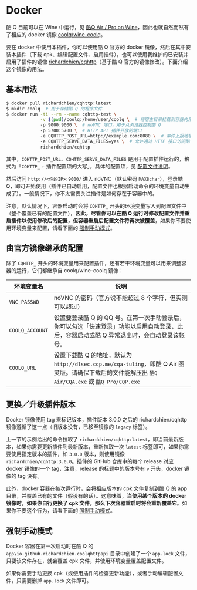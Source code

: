 # Docker

酷 Q 目前可以在 Wine 中运行，见 [酷Q Air / Pro on Wine](https://cqp.cc/t/30966)，因此也就自然而然有了相应的 docker 镜像 [coolq/wine-coolq](https://hub.docker.com/r/coolq/wine-coolq/)。

要在 docker 中使用本插件，你可以使用酷 Q 官方的 docker 镜像，然后在其中安装本插件（下载 cpk、编辑配置文件、启用插件），也可以使用我维护的已安装并启用了插件的镜像 [richardchien/cqhttp](https://hub.docker.com/r/richardchien/cqhttp/)（基于酷 Q 官方的镜像修改）。下面介绍这个镜像的用法。

## 基本用法

```sh
$ docker pull richardchien/cqhttp:latest
$ mkdir coolq  # 用于存储酷 Q 的程序文件
$ docker run -ti --rm --name cqhttp-test \
             -v $(pwd)/coolq:/home/user/coolq \  # 将宿主目录挂载到容器内用于持久化酷 Q 的程序文件
             -p 9000:9000 \  # noVNC 端口，用于从浏览器控制酷 Q
             -p 5700:5700 \  # HTTP API 插件开放的端口
             -e CQHTTP_POST_URL=http://example.com:8080 \  # 事件上报地址
             -e CQHTTP_SERVE_DATA_FILES=yes \  # 允许通过 HTTP 接口访问酷 Q 数据文件
             richardchien/cqhttp
```

其中，`CQHTTP_POST_URL`、`CQHTTP_SERVE_DATA_FILES` 是用于配置插件运行的，格式为「`CQHTTP_` + 插件配置项的大写」，具体的配置项，见 [配置文件说明](/Configuration)。

然后访问 `http://<你的IP>:9000/` 进入 noVNC（默认密码 `MAX8char`），登录酷 Q，即可开始使用（插件已自动启用，配置文件也根据启动命令的环境变量自动生成了）。一般情况下，你不太需要关注插件是如何存在于容器中的。

注意，默认情况下，容器启动时会将 `CQHTTP_` 开头的环境变量写入到配置文件中（整个覆盖已有的配置文件），**因此，尽管你可以在酷 Q 运行时修改配置文件并重启插件以使用修改后的配置，但容器重启后配置文件将再次被覆盖**，如果你不要使用环境变量来配置，请看下面的 [强制手动模式](#强制手动模式)。

## 由官方镜像继承的配置

除了 `CQHTTP_` 开头的环境变量用来配置插件，还有若干环境变量可以用来调整容器的运行，它们都继承自 coolq/wine-coolq 镜像：

| 环境变量名 | 说明 |
| -------- | ---- |
| `VNC_PASSWD` | noVNC 的密码（官方说不能超过 8 个字符，但实测可以超过） |
| `COOLQ_ACCOUNT` | 设置要登录酷 Q 的 QQ 号。在第一次手动登录后，你可以勾选「快速登录」功能以启用自动登录，此后，容器启动或酷 Q 异常退出时，会自动登录该帐号。 |
| `COOLQ_URL` | 设置下载酷 Q 的地址，默认为 `http://dlsec.cqp.me/cqa-tuling`，即酷 Q Air 图灵版。请确保下载后的文件能解压出 `酷Q Air/CQA.exe` 或 `酷Q Pro/CQP.exe` |

## 更换／升级插件版本

Docker 镜像使用 tag 来标记版本，插件版本 3.0.0 之后的 richardchien/cqhttp 镜像遵循了这一点（旧版本没有，已移至镜像的 `legacy` 标签）。

上一节的示例给出的命令拉取了 `richardchien/cqhttp:latest`，即当前最新版本，如果你需要更新插件到最新版本，重新拉取一次 `latest` 标签即可，如果你需要使用指定版本的插件，如 `3.0.0` 版本，则使用镜像 `richardchien/cqhttp:3.0.0`。插件的 GitHub 仓库中的每个 release 对应 docker 镜像的一个 tag，注意，release 的标题中的版本号有 `v` 开头，docker 镜像的 tag 没有。

此外，docker 容器在每次运行时，会将相应版本的 cpk 文件复制到酷 Q 的 app 目录，并覆盖已有的文件（假设有的话）。这意味着，**当使用某个版本的 docker 镜像时，如果你自行更换了 cpk 文件，那么下次容器重启时将会重新覆盖它**。如果你不要这个行为，请看下面的 [强制手动模式](#强制手动模式)。

## 强制手动模式

Docker 容器在第一次启动时在酷 Q 的 `app\io.github.richardchien.coolqhttpapi` 目录中创建了一个 `app.lock` 文件，只要该文件存在，就会覆盖 cpk 文件，并使用环境变量覆盖配置文件。

如果你需要手动更换 cpk（或使用插件的检查更新功能），或者手动编辑配置文件，只需要删掉 `app.lock` 文件即可。
